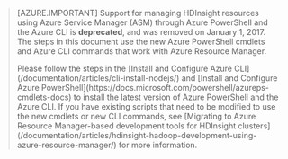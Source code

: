 > [AZURE.IMPORTANT]
> Support for managing HDInsight resources using Azure Service Manager (ASM) through Azure PowerShell and the Azure CLI is **deprecated**, and was removed on January 1, 2017. The steps in this document use the new Azure PowerShell cmdlets and Azure CLI commands that work with Azure Resource Manager.
><p> 
><p> Please follow the steps in the [Install and Configure Azure CLI](/documentation/articles/cli-install-nodejs/) and [Install and Configure Azure PowerShell](https://docs.microsoft.com/powershell/azureps-cmdlets-docs)  to install the latest version of Azure PowerShell and the Azure CLI. If you have existing scripts that need to be modified to use the new cmdlets or new CLI commands, see [Migrating to Azure Resource Manager-based development tools for HDInsight clusters](/documentation/articles/hdinsight-hadoop-development-using-azure-resource-manager/) for more information.
> 
>